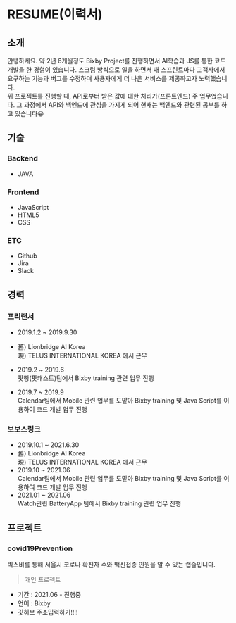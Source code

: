 # RESUME(이력서)

## 소개

안녕하세요. 약 2년 6개월정도 Bixby Project를 진행하면서 AI학습과 JS를 통한 코드 개발을 한 경험이 있습니다. 스크럼 방식으로 일을 하면서 매 스프린트마다 고객사에서 요구하는 기능과 버그를 수정하며
사용자에게 더 나은 서비스를 제공하고자 노력했습니다.   
위 프로젝트를 진행할 때, API로부터 받은 값에 대한 처리가(프론트엔드) 주 업무였습니다. 그 과정에서 API와 백엔드에 관심을 가지게 되어 현재는 백엔드와 관련된 공부를 하고 있습니다😀

## 기술

### Backend
- JAVA

### Frontend
- JavaScript
- HTML5
- CSS

### ETC
- Github
- Jira
- Slack

## 경력

### 프리랜서
- 2019.1.2 ~ 2019.9.30
- 舊) Lionbridge AI Korea   
  現) TELUS INTERNATIONAL KOREA 에서 근무
- 2019.2 ~ 2019.6   
팟빵(팟캐스트)팀에서 Bixby training 관련 업무 진행

- 2019.7 ~ 2019.9   
Calendar팀에서 Mobile 관련 업무를 도맡아 Bixby training 및 Java Script를 이용하여 코드 개발 업무 진행

### 보보스링크
- 2019.10.1 ~ 2021.6.30
- 舊) Lionbridge AI Korea   
  現) TELUS INTERNATIONAL KOREA 에서 근무
- 2019.10 ~ 2021.06   
Calendar팀에서 Mobile 관련 업무를 도맡아 Bixby training 및 Java Script를 이용하여 코드 개발 업무 진행
- 2021.01 ~ 2021.06   
Watch관련 BatteryApp 팀에서 Bixby training 관련 업무 진행

## 프로젝트

### covid19Prevention
빅스비를 통해 서울시 코로나 확진자 수와 백신접종 인원을 알 수 있는 캡슐입니다.
> 개인 프로젝트
- 기간 : 2021.06 - 진행중
- 언어 : Bixby
- 깃허브 주소입력하기!!!!